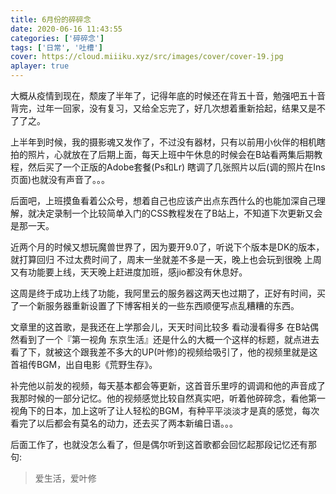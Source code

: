 ```yaml
---
title: 6月份的碎碎念
date: 2020-06-16 11:43:55
categories: ['碎碎念']
tags: ['日常', '吐槽']
cover: https://cloud.miiiku.xyz/src/images/cover/cover-19.jpg
aplayer: true
---
```



大概从疫情到现在，颓废了半年了，记得年底的时候还在背五十音，勉强吧五十音背完，过年一回家，没有复习，又给全忘完了，好几次想着重新拾起，结果又是不了了之。

上半年到时候，我的摄影魂又发作了，不过没有器材，只有以前用小伙伴的相机瞎拍的照片，心就放在了后期上面，每天上班中午休息的时候会在B站看两集后期教程，然后买了一个正版的Adobe套餐(Ps和Lr) 瞎调了几张照片以后(调的照片在Ins页面)也就没有声音了。。。

后面吧，上班摸鱼看着公众号，想着自己也应该产出点东西什么的也能加深自己理解，就决定录制一个比较简单入门的CSS教程发在了B站上，不知道下次更新又会是那一天。


近两个月的时候又想玩魔兽世界了，因为要开9.0了，听说下个版本是DK的版本，就打算回归 不过太费时间了，周末一坐就差不多是一天，晚上也会玩到很晚 上周又有功能要上线，天天晚上赶进度加班，感jio都没有休息好。

这周是终于成功上线了功能，我阿里云的服务器这两天也过期了，正好有时间，买了一个新服务器重新设置了下博客相关的一些东西顺便写点乱糟糟的东西。


文章里的这首歌，是我还在上学那会儿，天天时间比较多 看动漫看得多 在B站偶然看到了一个『第一视角 东京生活』还是什么的大概一个这样的标题，就点进去看了下，就被这个跟我差不多大的UP(叶修)的视频给吸引了，他的视频里就是这首祖传BGM，出自电影《荒野生存》。

补完他以前发的视频，每天基本都会等更新，这首音乐里哼的调调和他的声音成了我那时候的一部分记忆。他的视频感觉比较自然真实吧，听着他碎碎念，看他第一视角下的日本，加上这听了让人轻松的BGM，有种平平淡淡才是真的感觉，每次看完了以后都会有莫名的动力，还去买了两本新编日语。。。

后面工作了，也就没怎么看了，但是偶尔听到这首歌都会回忆起那段记忆还有那句:

> 爱生活，爱叶修